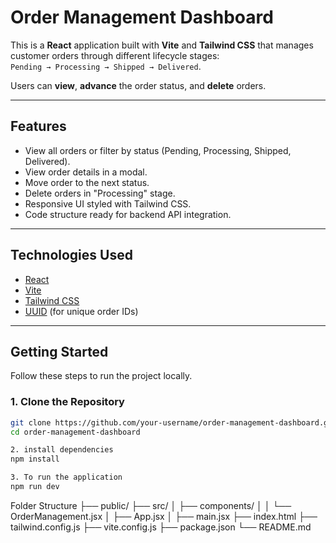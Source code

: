 # Order Management Dashboard

This is a **React** application built with **Vite** and **Tailwind CSS** that manages customer orders through different lifecycle stages:  
`Pending → Processing → Shipped → Delivered`.

Users can **view**, **advance** the order status, and **delete** orders.

---

## Features

- View all orders or filter by status (Pending, Processing, Shipped, Delivered).
- View order details in a modal.
- Move order to the next status.
- Delete orders in "Processing" stage.
- Responsive UI styled with Tailwind CSS.
- Code structure ready for backend API integration.

---

## Technologies Used

- [React](https://react.dev/)
- [Vite](https://vitejs.dev/)
- [Tailwind CSS](https://tailwindcss.com/)
- [UUID](https://www.npmjs.com/package/uuid) (for unique order IDs)

---


## Getting Started

Follow these steps to run the project locally.

### 1. Clone the Repository

```bash
git clone https://github.com/your-username/order-management-dashboard.git
cd order-management-dashboard

2. install dependencies
npm install

3. To run the application
npm run dev
```
Folder Structure
├── public/
├── src/
│   ├── components/
│   │   └── OrderManagement.jsx
│   ├── App.jsx
│   ├── main.jsx
├── index.html
├── tailwind.config.js
├── vite.config.js
├── package.json
└── README.md




